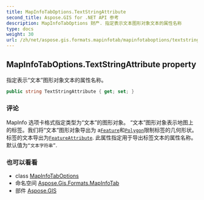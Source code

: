 ```yaml
---
title: MapInfoTabOptions.TextStringAttribute
second_title: Aspose.GIS for .NET API 参考
description: MapInfoTabOptions 财产. 指定表示文本图形对象文本的属性名称
type: docs
weight: 30
url: /zh/net/aspose.gis.formats.mapinfotab/mapinfotaboptions/textstringattribute/
---
```

## MapInfoTabOptions.TextStringAttribute property

指定表示“文本”图形对象文本的属性名称。

```csharp
public string TextStringAttribute { get; set; }
```

### 评论

MapInfo 选项卡格式指定类型为“文本”的图形对象。 “文本”图形对象表示地图上的标签。我们将“文本”图形对象导出为 a[`Feature`](../../../aspose.gis/feature/)和[`Polygon`](../../../aspose.gis.geometries/polygon/)限制标签的几何形状。 标签的文本导出为[`FeatureAttribute`](../../../aspose.gis/featureattribute/). 此属性指定用于导出标签文本的属性名称。 默认值为`“文本字符串”`.

### 也可以看看

* class [MapInfoTabOptions](../)
* 命名空间 [Aspose.Gis.Formats.MapInfoTab](../../mapinfotaboptions/)
* 部件 [Aspose.GIS](../../../)


